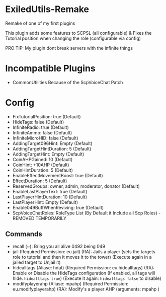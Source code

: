 # ExiledUtils-Remake
Remake of one of my first plugins

This plugin adds some features to SCPSL (all configurable) & Fixes the Tutorial position when changing the role (configurable via config)

PRO TIP: My plugin dont break servers with the infinite things

# Incompatible Plugins
- CommonUtilities Because of the ScpVoiceChat Patch

# Config
- FixTutorialPosition: true (Default)
- HideTags: false (Default)
- InfiniteRadio: true (Default)
- InfiniteAmmo: false (Default)
- InfiniteMicroHID: false (Default)
- AddingTarget096Hint: Empty (Default)
- AddingTargetHintDuration: 5 (Default)
- AddingTargetHint: Empty (Default)
- CoinAHPGained: 10 (Default)
- CoinHint: +10AHP (Default)
- CoinHintDuration: 5 (Default)
- EnableEffectMovementBoost: true (Default)
- EffectDuration: 5 (Default)
- ReservedGroups: owner, admin, moderator, donator (Default)
- EnableLastPlayerText: true (Default)
- LastPlayerHintDuration: 10 (Default)
- LastPlayerHint: Empty (Default)
- Enable049BuffWhenReviving: true (Default)
- ScpVoiceChatRoles: RoleType List (By Default it Include all Scp Roles) - REMOVED TEMPORARILY

## Commands
- recall (~): Bring you all alive 0492 being 049
- jail (Required Permission: eu.jail) (RA): Jails a player (sets the targets role to tutorial and then it moves it to the tower) (Execute again in a jailed target to Unjail it)
- hidealltags (Aliase: hdat) (Required Permission: eu.hidealltags) (RA): Enable or Disable the HideTags configuration (If enabled, all tags will hide. `hidealltags true`) (Execute it again: `hidealltags false` to disable)
- modifyplayerahp (Aliase: mpahp) (Required Permission: eu.modifyplayerahp) (RA): Modify's a player AHP (arguments: mpahp <target> <amount>)
